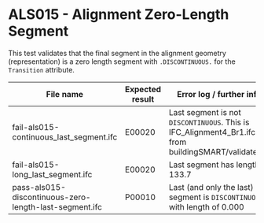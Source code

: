 # ALS015 - Alignment Zero-Length Segment

This test validates that the final segment in the alignment geometry (representation) is a zero length segment
with `.DISCONTINUOUS.` for the `Transition` attribute.

| File name                                              | Expected result | Error log / further info                                                                               |
|--------------------------------------------------------|-----------------|--------------------------------------------------------------------------------------------------------|
| fail-als015-continuous_last_segment.ifc                | E00020          | Last segment is not `DISCONTINUOUS`. This is IFC_Alignment4_Br1.ifc.txt from buildingSMART/validate#7. |
| fail-als015-long_last_segment.ifc                      | E00020          | Last segment has length of 133.7                                                                       |
| pass-als015-discontinuous-zero-length-last-segment.ifc | P00010          | Last (and only the last) segment is `DISCONTINUOUS` with length of 0.000                               |
